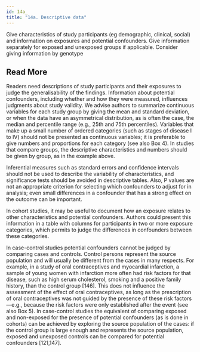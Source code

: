 ```yaml
---
id: 14a_
title: "14a. Descriptive data"
---
```

Give characteristics of study participants (eg demographic, clinical, social) and information on exposures and potential confounders. Give information separately for exposed and unexposed groups if applicable.  Consider giving information by genotype



## Read More

Readers need descriptions of study participants and their exposures to judge the generalisability of the findings. Information about potential confounders, including whether and how they were measured, influences judgments about study validity. We advise authors to summarize continuous variables for each study group by giving the mean and standard deviation, or when the data have an asymmetrical distribution, as is often the case, the median and percentile range (e.g., 25th and 75th percentiles). Variables that make up a small number of ordered categories (such as stages of disease I to IV) should not be presented as continuous variables; it is preferable to give numbers and proportions for each category (see also Box 4). In studies that compare groups, the descriptive characteristics and numbers should be given by group, as in the example above.

Inferential measures such as standard errors and confidence intervals should not be used to describe the variability of characteristics, and significance tests should be avoided in descriptive tables. Also, P values are not an appropriate criterion for selecting which confounders to adjust for in analysis; even small differences in a confounder that has a strong effect on the outcome can be important.

In cohort studies, it may be useful to document how an exposure relates to other characteristics and potential confounders. Authors could present this information in a table with columns for participants in two or more exposure categories, which permits to judge the differences in confounders between these categories.

In case-control studies potential confounders cannot be judged by comparing cases and controls. Control persons represent the source population and will usually be different from the cases in many respects. For example, in a study of oral contraceptives and myocardial infarction, a sample of young women with infarction more often had risk factors for that disease, such as high serum cholesterol, smoking and a positive family history, than the control group [146]. This does not influence the assessment of the effect of oral contraceptives, as long as the prescription of oral contraceptives was not guided by the presence of these risk factors—e.g., because the risk factors were only established after the event (see also Box 5). In case-control studies the equivalent of comparing exposed and non-exposed for the presence of potential confounders (as is done in cohorts) can be achieved by exploring the source population of the cases: if the control group is large enough and represents the source population, exposed and unexposed controls can be compared for potential confounders [121,147].